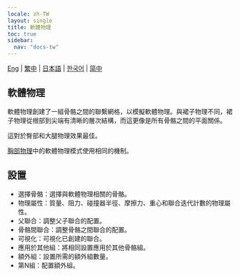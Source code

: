 ```yaml
---
locale: zh-TW
layout: single
title: 軟體物理
toc: true
sidebar:
  nav: "docs-tw"
---
```

[Eng](/dancexr/features/xps_softbody) | [繁中](/tw/dancexr/features/xps_softbody) | [日本語](/jp/dancexr/features/xps_softbody) | [한국어](/kr/dancexr/features/xps_softbody) | [简中](/zh/dancexr/features/xps_softbody)

## 軟體物理

軟體物理創建了一組骨骼之間的聯繫網格，以模擬軟體物理。與裙子物理不同，裙子物理從根部到尖端有清晰的層次結構，而這更像是所有骨骼之間的平面關係。

這對於臀部和大腿物理效果最佳。

[胸部物理](xps_boobs.md)中的軟體物理模式使用相同的機制。

## 設置

* 選擇骨骼：選擇與軟體物理相關的骨骼。
* 物理屬性：質量、阻力、碰撞器半徑、摩擦力、重心和聯合迭代計數的物理屬性。
* 父聯合：調整父子聯合的配置。
* 骨骼間聯合：調整骨骼之間聯合的配置。
* 可視化：可視化已創建的聯合。
* 應用於其他組：將相同設置應用於其他骨骼組。
* 額外組：設置所需的額外組數量。
* 第N組：配置額外組。